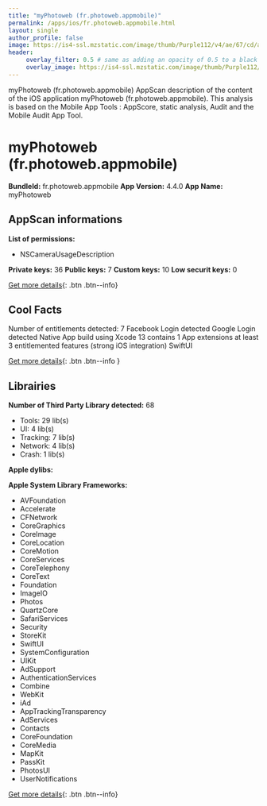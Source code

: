 ```yaml
---
title: "myPhotoweb (fr.photoweb.appmobile)"
permalink: /apps/ios/fr.photoweb.appmobile.html
layout: single
author_profile: false
image: https://is4-ssl.mzstatic.com/image/thumb/Purple112/v4/ae/67/cd/ae67cd8f-21b7-e5c8-79fe-65ff39b7991e/AppIcon-1x_U007emarketing-0-6-0-85-220.png/512x512bb.jpg
header: 
     overlay_filter: 0.5 # same as adding an opacity of 0.5 to a black background
     overlay_image: https://is4-ssl.mzstatic.com/image/thumb/Purple112/v4/ae/67/cd/ae67cd8f-21b7-e5c8-79fe-65ff39b7991e/AppIcon-1x_U007emarketing-0-6-0-85-220.png/512x512bb.jpg
---
```

myPhotoweb (fr.photoweb.appmobile) AppScan description of the content of the iOS application myPhotoweb (fr.photoweb.appmobile). This analysis is based on the Mobile App Tools : AppScore, static analysis, Audit and the Mobile Audit App Tool.

# myPhotoweb (fr.photoweb.appmobile)

**BundleId:** fr.photoweb.appmobile
**App Version:** 4.4.0
**App Name:** myPhotoweb


## AppScan informations 

**List of permissions:** 
- NSCameraUsageDescription
  
  
**Private keys:** 36
**Public keys:** 7
**Custom keys:** 10
**Low securit keys:** 0
  
[Get more details](/pricing.html){: .btn .btn--info}

## Cool Facts

Number of entitlements detected: 7
Facebook Login detected
Google Login detected
Native App
build using Xcode 13
contains 1 App extensions
at least 3 entitlemented features (strong iOS integration)
SwiftUI
  
[Get more details](/pricing.html){: .btn .btn--info }

## Librairies 
**Number of Third Party Library detected:** 68
- Tools: 29 lib(s)
- UI: 4 lib(s)
- Tracking: 7 lib(s)
- Network: 4 lib(s)
- Crash: 1 lib(s)


**Apple dylibs:**


**Apple System Library Frameworks:**
- AVFoundation
- Accelerate
- CFNetwork
- CoreGraphics
- CoreImage
- CoreLocation
- CoreMotion
- CoreServices
- CoreTelephony
- CoreText
- Foundation
- ImageIO
- Photos
- QuartzCore
- SafariServices
- Security
- StoreKit
- SwiftUI
- SystemConfiguration
- UIKit
- AdSupport
- AuthenticationServices
- Combine
- WebKit
- iAd
- AppTrackingTransparency
- AdServices
- Contacts
- CoreFoundation
- CoreMedia
- MapKit
- PassKit
- PhotosUI
- UserNotifications


  
[Get more details](/pricing.html){: .btn .btn--info}

